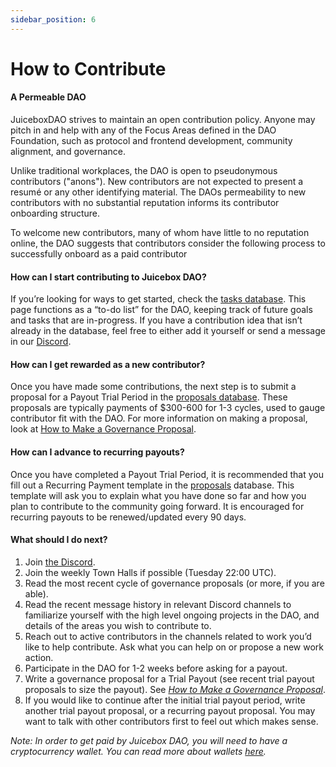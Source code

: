 ```yaml
---
sidebar_position: 6
---
```


# How to Contribute

#### A Permeable DAO

JuiceboxDAO strives to maintain an open contribution policy. Anyone may pitch in and help with any of the Focus Areas defined in the DAO Foundation, such as protocol and frontend development, community alignment, and governance. 

Unlike traditional workplaces, the DAO is open to pseudonymous contributors ("anons"). New contributors are not expected to present a resumé or any other identifying material. The DAOs permeability to new contributors with no substantial reputation informs its contributor onboarding structure. 

To welcome new contributors, many of whom have little to no reputation online, the DAO suggests that contributors consider the following process to successfully onboard as a paid contributor

#### How can I start contributing to Juicebox DAO?

If you’re looking for ways to get started, check the [tasks database](https://www.notion.so/7508d91f38ef4901b5e175ed95b42bf4). This page functions as a “to-do list” for the DAO, keeping track of future goals and tasks that are in-progress. If you have a contribution idea that isn’t already in the database, feel free to either add it yourself or send a message in our [Discord](https://discord.gg/juicebox).

#### How can I get rewarded as a new contributor?

Once you have made some contributions, the next step is to submit a proposal for a Payout Trial Period in the [proposals database](https://www.notion.so/9d126f9148dc42ee83317d5cd74e4db4). These proposals are typically payments of $300-600 for 1-3 cycles, used to gauge contributor fit with the DAO. For more information on making a proposal, look at [How to Make a Governance Proposal](proposals.md).

#### How can I advance to recurring payouts?

Once you have completed a Payout Trial Period, it is recommended that you fill out a Recurring Payment template in the [proposals](https://www.notion.so/9d126f9148dc42ee83317d5cd74e4db4) database. This template will ask you to explain what you have done so far and how you plan to contribute to the community going forward. It is encouraged for recurring payouts to be renewed/updated every 90 days.

#### What should I do next?

1. Join [the Discord](https://www.discord.gg/juicebox).
2. Join the weekly Town Halls if possible (Tuesday 22:00 UTC).
3. Read the most recent cycle of governance proposals (or more, if you are able).
4. Read the recent message history in relevant Discord channels to familiarize yourself with the high level ongoing projects in the DAO, and details of the areas you wish to contribute to. 
5. Reach out to active contributors in the channels related to work you’d like to help contribute. Ask what you can help on or propose a new work action.
6. Participate in the DAO for 1-2 weeks before asking for a payout.
7. Write a governance proposal for a Trial Payout (see recent trial payout proposals to size the payout). See *[How to Make a Governance Proposal](proposals.md)*.
8. If you would like to continue after the initial trial payout period, write another trial payout proposal, or a recurring payout proposal. You may want to talk with other contributors first to feel out which makes sense.

*Note: In order to get paid by Juicebox DAO, you will need to have a cryptocurrency wallet. You can read more about wallets [here](https://ethereum.org/en/wallets/).*
